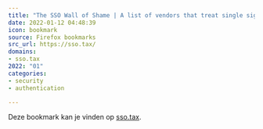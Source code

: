 ```yaml
---
title: "The SSO Wall of Shame | A list of vendors that treat single sign-on as a luxury feature, not a core ..."
date: 2022-01-12 04:48:39
icon: bookmark
source: Firefox bookmarks
src_url: https://sso.tax/
domains:
- sso.tax
2022: "01"
categories:
- security
- authentication

---
```

Deze bookmark kan je vinden op [sso.tax](https://sso.tax/).
